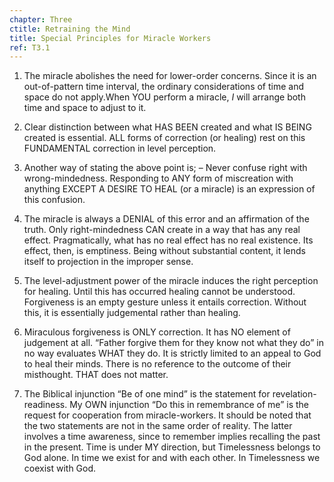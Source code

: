 ```yaml
---
chapter: Three
ctitle: Retraining the Mind
title: Special Principles for Miracle Workers
ref: T3.1
---
```


1.  The miracle abolishes the need for lower-order concerns. Since it is
    an out-of-pattern time interval, the ordinary considerations of
    time and space do not apply.When YOU perform a miracle, *I* will
    arrange both time and space to adjust to it.

2.  Clear distinction between what HAS BEEN created and what IS BEING
    created is essential. ALL forms of correction (or healing) rest on
    this FUNDAMENTAL correction in level perception.

3.  Another way of stating the above point is; – Never confuse right
    with wrong-mindedness. Responding to ANY form of miscreation with
    anything EXCEPT A DESIRE TO HEAL (or a miracle) is an expression
    of this confusion.

4.  The miracle is always a DENIAL of this error and an affirmation of
    the truth. Only right-mindedness CAN create in a way that has any
    real effect. Pragmatically, what has no real effect has no real
    existence. Its effect, then, is emptiness. Being without
    substantial content, it lends itself to projection in the improper
    sense.

5.  The level-adjustment power of the miracle induces the right
    perception for healing. Until this has occurred healing cannot be
    understood. Forgiveness is an empty gesture unless it entails
    correction. Without this, it is essentially judgemental rather
    than healing.

6.  Miraculous forgiveness is ONLY correction. It has NO element of
    judgement at all. “Father forgive them for they know not what they
    do” in no way evaluates WHAT they do. It is strictly limited to an
    appeal to God to heal their minds. There is no reference to the
    outcome of their misthought. THAT does not matter.

7.  The Biblical injunction “Be of one mind” is the statement for
    revelation-readiness. My OWN injunction “Do this in remembrance of
    me” is the request for cooperation from miracle-workers. It should
    be noted that the two statements are not in the same order of
    reality. The latter involves a time awareness, since to remember
    implies recalling the past in the present. Time is under MY
    direction, but Timelessness belongs to God alone. In time we exist
    for and with each other. In Timelessness we coexist with God.


